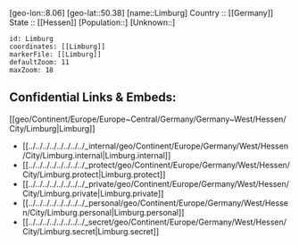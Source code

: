 ﻿---
location: [50.38,8.06] 
mapzoom: [7,12] 
mapmarker: city 
type: City
tags:
- geo/City


SpocWebEntityId: 32017
isDeleted: false
confidential: public

---
[geo-lon::8.06] 
[geo-lat::50.38] 
[name::Limburg] 
Country :: [[Germany]]  
State :: [[Hessen]] 
[Population::] 
[Unknown::] 


```leaflet
id: Limburg
coordinates: [[Limburg]] 
markerFile: [[Limburg]] 
defaultZoom: 11 
maxZoom: 18
```


## Confidential Links & Embeds: 
[[geo/Continent/Europe/Europe~Central/Germany/Germany~West/Hessen/City/Limburg|Limburg]]  
- [[../../../../../../../../_internal/geo/Continent/Europe/Germany/West/Hessen/City/Limburg.internal|Limburg.internal]] 
- [[../../../../../../../../_protect/geo/Continent/Europe/Germany/West/Hessen/City/Limburg.protect|Limburg.protect]] 
- [[../../../../../../../../_private/geo/Continent/Europe/Germany/West/Hessen/City/Limburg.private|Limburg.private]] 
- [[../../../../../../../../_personal/geo/Continent/Europe/Germany/West/Hessen/City/Limburg.personal|Limburg.personal]] 
- [[../../../../../../../../_secret/geo/Continent/Europe/Germany/West/Hessen/City/Limburg.secret|Limburg.secret]] 
